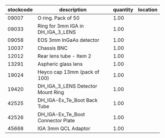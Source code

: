 |stockcode|description|quantity|location|
|---------|-----------|--------|--------|
|09007|O ring.  Pack of 50|1.00||
|09033|Ring for 3mm IGA in DH_IGA_3_LENS|1.00||
|09058|EOS 3mm InGaAs detector|1.00||
|10037|Chassis BNC|1.00||
|12012|Rear lens tube - Item 2|1.00||
|13291|Aspheric glass lens|1.00||
|19024|Heyco cap 13mm (pack of 100)|1.00||
|19420|DH_IGA_3_LENS Detector Mount Ring|1.00||
|42525|DH_IGA-Ex_Te_Boot Back Tube|1.00||
|42526|DH_IGA-Ex_Te_Boot Connector Plate|1.00||
|45668|IGA 3mm QCL Adaptor|1.00||
